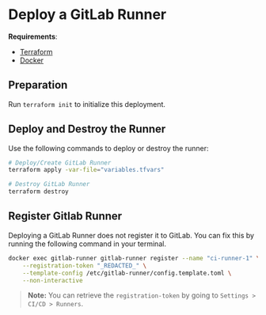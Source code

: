 # Deploy a GitLab Runner

**Requirements**:

-   [Terraform](https://www.terraform.io/)
-   [Docker](https://www.docker.com/)

## Preparation

Run `terraform init` to initialize this deployment.

## Deploy and Destroy the Runner

Use the following commands to deploy or destroy the runner:

```sh
# Deploy/Create GitLab Runner
terraform apply -var-file="variables.tfvars"

# Destroy GitLab Runner
terraform destroy
```

## Register Gitlab Runner

Deploying a GitLab Runner does not register it to GitLab. You can fix this by running the following command in your terminal.

```sh
docker exec gitlab-runner gitlab-runner register --name "ci-runner-1" \
    --registration-token "_REDACTED_" \
    --template-config /etc/gitlab-runner/config.template.toml \
    --non-interactive
```

> **Note:** You can retrieve the `registration-token` by going to `Settings > CI/CD > Runners`.
